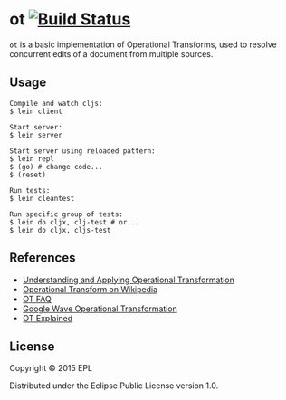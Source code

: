 # ot [![Build Status](https://travis-ci.org/jahfer/ot.svg?branch=master)](https://travis-ci.org/jahfer/ot)
`ot` is a basic implementation of Operational Transforms, used to resolve concurrent edits of a document from multiple sources.

## Usage
```
Compile and watch cljs:
$ lein client

Start server:
$ lein server

Start server using reloaded pattern:
$ lein repl
$ (go) # change code...
$ (reset)

Run tests:
$ lein cleantest

Run specific group of tests:
$ lein do cljx, clj-test # or...
$ lein do cljx, cljs-test
```

## References
- [Understanding and Applying Operational Transformation](http://www.codecommit.com/blog/java/understanding-and-applying-operational-transformation)
- [Operational Transform on Wikipedia](http://en.wikipedia.org/wiki/Operational_transformation)
- [OT FAQ](http://cooffice.ntu.edu.sg/otfaq/)
- [Google Wave Operational Transformation](http://www.waveprotocol.org/whitepapers/operational-transform)
- [OT Explained](http://operational-transformation.github.io/index.html)

## License
Copyright © 2015 EPL

Distributed under the Eclipse Public License version 1.0.

